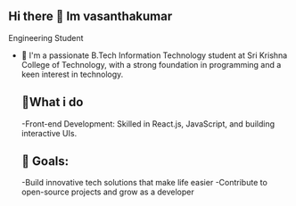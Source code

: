 ## Hi there 👋 Im vasanthakumar

Engineering Student


- 💬 I'm a passionate B.Tech Information Technology student at Sri Krishna College of Technology, with a strong foundation in programming and a keen interest in technology.
  ## 🌟What i do
  -Front-end Development: Skilled in React.js, JavaScript, and building interactive UIs.
  ## 🚀 Goals:
  -Build innovative tech solutions that make life easier
  -Contribute to open-source projects and grow as a developer
  
